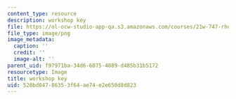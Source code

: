 ```yaml
---
content_type: resource
description: workshop key
file: https://ol-ocw-studio-app-qa.s3.amazonaws.com/courses/21w-747-rhetoric-spring-2015/520bd84786353f64ae74e2e650d8d823_edu_b-work-key.png
file_type: image/png
image_metadata:
  caption: ''
  credit: ''
  image-alt: ''
parent_uid: f97971ba-34d6-6075-4089-d485b31b5172
resourcetype: Image
title: workshop key
uid: 520bd847-8635-3f64-ae74-e2e650d8d823
---
```

